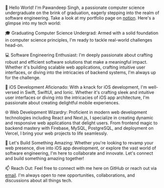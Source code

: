 👋 Hello World! I'm Pawandeep Singh, a passionate computer science undergraduate on the brink of graduation, eagerly stepping into the realm of software engineering. 
Take a look at my portfolio page on [notion](https://pss-coder.notion.site/Pawandeep-s-Portfolio-8991ffbb60254a519feb2eb6cc11f0d7).
Here's a glimpse into my tech world:

🎓 Graduating Computer Science Undergrad: Armed with a solid foundation in computer science principles, I'm ready to tackle real-world challenges head-on.

💻 Software Engineering Enthusiast: I'm deeply passionate about crafting robust and efficient software solutions that make a meaningful impact. Whether it's building scalable web applications, crafting intuitive user interfaces, or diving into the intricacies of backend systems, I'm always up for the challenge.

📱 iOS Development Aficionado: With a knack for iOS development, I'm well-versed in Swift, SwiftUI, and Ionic. Whether it's crafting sleek and intuitive user interfaces or diving into the intricacies of iOS app architecture, I'm passionate about creating delightful mobile experiences.

🌐 Web Development Wizardry: Proficient in modern web development technologies including React and Next.js, I specialize in creating dynamic and responsive web applications that delight users. From frontend magic to backend mastery with Firebase, MySQL, PostgreSQL, and deployment on Vercel, I bring your web projects to life seamlessly.

🚀 Let's Build Something Amazing: Whether you're looking to revamp your web presence, dive into iOS app development, or explore the vast world of software engineering, I'm here to collaborate and innovate. Let's connect and build something amazing together!

📫 Reach Out: Feel free to connect with me here on GitHub or reach out via [email](mailto:pawandeepse@me.com). I'm always open to new opportunities, collaborations, and discussions about all things tech.
